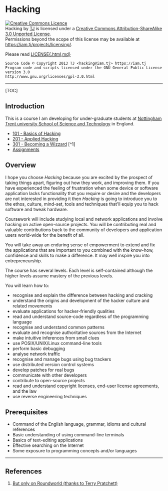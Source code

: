 # Hacking

<a rel="license" href="http://creativecommons.org/licenses/by-sa/3.0/deed.en_GB"><img alt="Creative Commons Licence" style="border-width:0" src="http://i.creativecommons.org/l/by-sa/3.0/80x15.png" /></a><br /><span xmlns:dct="http://purl.org/dc/terms/" property="dct:title">Hacking</span> by <a xmlns:cc="http://creativecommons.org/ns#" href="https://iam.tj/projects/hacking" property="cc:attributionName" rel="cc:attributionURL">TJ</a> is licensed under a <a rel="license" href="http://creativecommons.org/licenses/by-sa/3.0/deed.en_GB">Creative Commons Attribution-ShareAlike 3.0 Unported License</a>.<br />Permissions beyond the scope of this license may be available at <a xmlns:cc="http://creativecommons.org/ns#" href="https://iam.tj/projects/licensing/" rel="cc:morePermissions">https://iam.tj/projects/licensing/</a>.

Please read [LICENSE{.html,md}](LICENSE.html)

    Source Code © Copyright 2013 TJ <hacking@iam.tj> https://iam.tj
    Program code and scripts licensed under the GNU General Public License version 3.0
    http://www.gnu.org/licenses/gpl-3.0.html

<hr>

[TOC]

## Introduction

This is a course I am developing for under-graduate students at [Nottingham Trent university School of Science and Technology](http://www.ntu.ac.uk/sat/index.html) in England.

 * [101 - Basics of Hacking](101/index.html)
 * [201 - Applied Hacking](201/index.html)
 * [301 - Becoming a Wizzard](301/index.html) [^1]
 * [Assignments](assignments/index.html)

## Overview

I hope you choose *Hacking* because you are excited by the prospect of taking things apart, figuring out how they work, and improving them. If you have experienced the feeling of frustration when some device or software application lacks functionality that you require or desire and the developers are not interested in providing it then *Hacking* is going to introduce you to the ethos, culture, mind-set, tools and techniques that'll equip you to hack software and tweak hardware.

Coursework will include studying local and network applications and involve hacking on active open-source projects. You will be contributing real and valuable contributions back to the community of developers and application users world-wide for the benefit of all.

You will take away an enduring sense of empowerment to extend and fix the applications that are important to you combined with the know-how, confidence and skills to make a difference. It may well inspire you into entrepreneurship.

The course has several levels. Each level is self-contained although the higher levels assume mastery of the previous levels.

You will learn how to:

 * recognise and explain the difference between hacking and cracking
 * understand the origins and development of the hacker culture and related movements
 * evaluate applications for hacker-friendly qualities
 * read and understand source-code regardless of the programming language
 * recognise and understand common patterns
 * evaluate and recognise authoritative sources from the Internet
 * make intuitive inferences from small clues
 * use POSIX/UNIX/Linux command-line tools
 * perform basic debugging
 * analyse network traffic
 * recognise and manage bugs using bug trackers
 * use distributed version control systems
 * develop patches for real bugs
 * communicate with other developers
 * contribute to open-source projects
 * read and understand copyright licenses, end-user license agreements, and the law
 * use reverse engineering techniques

## Prerequisites

 * Command of the English language, grammar, idioms and cultural references
 * Basic understanding of using command-line terminals
 * Basics of text-editing applications
 * Effective searching on the Internet
 * Some exposure to programming concepts and/or languages

<hr>

## References

1. [But only on Roundworld (thanks to Terry Pratchett)](http://wiki.lspace.org/mediawiki/index.php/Roundworld)